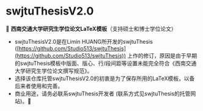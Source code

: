 # swjtuThesisV2.0


:tram: **西南交通大学研究生学位论文LaTeX模板**（支持硕士和博士学位论文）

- swjtuThesisV2.0是在Limin HUANG所开发的swjtuThesis ([https://github.com/Studio513/swjtuThesis](https://github.com/Studio513/swjtuThesis)) 上作的修订，原因是由于早期的swjtuThesis模板中版面、版心、行/段间距等设置未能完全符合《西南交通大学研究生学位论文撰写规范》。
- 选择该仓库托管swjtuThesisV2.0的初衷是为了保存所用的LaTeX模板，以备后来者使用和完善。
- 商业用途，请务必联系swjtuThesis开发者 (联系方式见swjtuThesis的托管网站)。:dolphin:
